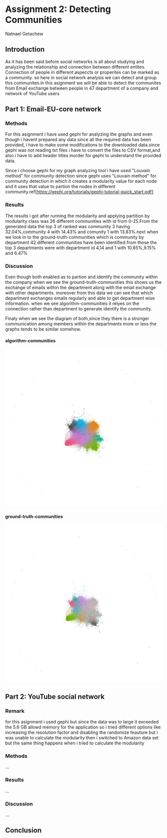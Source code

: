 # Assignment 2: Detecting Communities
Natnael Getachew


## Introduction
As it has been said before social networks is all about studying and analyzing the relationship and connection between different entites. Connection of people in different aspeccts or properites can be marked as a community. so here in social network analysis we can detect and group this communites.in this asignment we will be able to detect the communites from Email exchange between people in 47 department of a company and network of YouTube users

## Part 1: Email-EU-core network
### Methods
For this asignment i have used gephi for analyzing the graphs and even though i havent prepared any data since all the required data has been provided, i have to make some modifications  to the downloaded data.since gephi was not reading txt files i have to convert the files to CSV format,and also i have to add header titles inorder for gephi to understand the provided data.

Since i choose gephi for my graph analyzing tool i have used "Louvain method" for community detection since gephi uses "Louvain method" for community detection in which it creates a modularity value for each node and it uses that value to partion the nodes in different community.ref[https://gephi.org/tutorials/gephi-tutorial-quick_start.pdf]

### Results
The results i got after running the modularity and applying partition by modularity class was 26 different communities with id from 0-25.From the generated data the top 3 of ranked was community 3 having 32.04%,community 4 with 14.43% and comunity 1 with 13.83%.next when we look in to the ground-truth-communities which is community by department 42 different communities have been identified.from those the top 3 departments were with department id 4,14 and 1 with 10.85%,9.15% and 6.47% 

### Discussion
Even though both enabled as to partion and identify the community within the company when we see the ground-truth-communities this shows us the exchange of emails within the department along with the email exchange with other departments. moreover from this data we can see that which department exchanges emails regularly and able to get department wise information. when we see algorithm-communities it relyes on the connection rather than department to generate identify the community.

Finaly when we see the diagram of both,since they there is a stronger communication among members within the departments more or less the graphs tends to be similar somehow.

#### algorithm-communities
![algorithm-communities](algorithm-communities.png)
#### ground-truth-communities
![ground-truth-communities](GTC.png)

## Part 2: YouTube social network

### Remark
for this asignment i used gephi but since the data was to large it exceeded the 5.6 GB allowd memory for the application so i tried different options like increasing the resolution factor and disabling the randomize feauture but i was unable to calculate the modularity then i switched to Amazon data set but the same thing happens when i tried to calculate the modularity

### Methods
...
### Results
...
### Discussion
...

## Conclusion